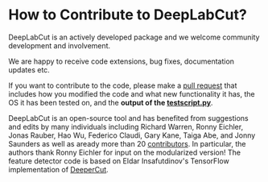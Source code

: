 # How to Contribute to DeepLabCut?

DeepLabCut is an actively developed package and we welcome community development and involvement.

We are happy to receive code extensions, bug fixes, documentation updates etc.

If you want to contribute to the code, please make a [pull request](https://github.com/AlexEMG/DeepLabCut/pull/new/) that includes how you modified the code and what new functionality it has, the OS it has been tested on, and the **output of the [testscript.py](examples/testscript.py)**. 

DeepLabCut is an open-source tool and has benefited from suggestions and edits by many individuals including Richard Warren, Ronny Eichler, Jonas Rauber, Hao Wu, Federico Claudi, Gary Kane, Taiga Abe, and Jonny Saunders as well as aready more than 20 [contributors](https://github.com/AlexEMG/DeepLabCut/graphs/contributors). In particular, the authors thank Ronny Eichler for input on the modularized version!
The feature detector code is based on Eldar Insafutdinov's TensorFlow implementation of [DeeperCut](https://github.com/eldar/pose-tensorflow). 
